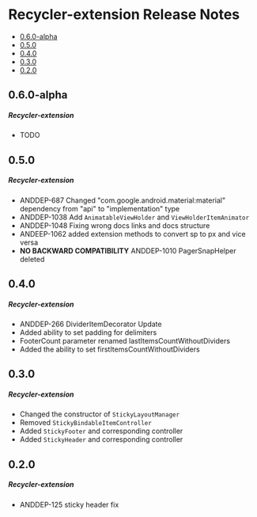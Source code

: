 # Recycler-extension Release Notes

- [0.6.0-alpha](#060-alpha)
- [0.5.0](#050)
- [0.4.0](#040)
- [0.3.0](#030)
- [0.2.0](#020)

## 0.6.0-alpha
##### Recycler-extension
* TODO
## 0.5.0
##### Recycler-extension
* ANDDEP-687 Changed "com.google.android.material:material" dependency
  from "api" to "implementation" type
* ANDDEP-1038 Add `AnimatableViewHolder` and `ViewHolderItemAnimator`
* ANDDEP-1048 Fixing wrong docs links and docs structure
* ANDEEP-1062 added extension methods to convert sp to px and vice versa
* **NO BACKWARD COMPATIBILITY** ANDDEP-1010 PagerSnapHelper deleted
## 0.4.0
##### Recycler-extension
* ANDDEP-266 DividerItemDecorator Update
* Added ability to set padding for delimiters
* FooterCount parameter renamed lastItemsCountWithoutDividers
* Added the ability to set firstItemsCountWithoutDividers
## 0.3.0
##### Recycler-extension
* Changed the constructor of `StickyLayoutManager`
* Removed `StickyBindableItemController`
* Added `StickyFooter` and corresponding controller
* Added `StickyHeader` and corresponding controller
## 0.2.0
##### Recycler-extension
* ANDDEP-125 sticky header fix